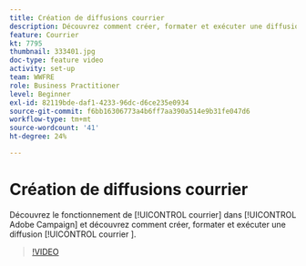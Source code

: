 ```yaml
---
title: Création de diffusions courrier
description: Découvrez comment créer, formater et exécuter une diffusion courrier.
feature: Courrier
kt: 7795
thumbnail: 333401.jpg
doc-type: feature video
activity: set-up
team: WWFRE
role: Business Practitioner
level: Beginner
exl-id: 82119bde-daf1-4233-96dc-d6ce235e0934
source-git-commit: f6bb16306773a4b6ff7aa390a514e9b31fe047d6
workflow-type: tm+mt
source-wordcount: '41'
ht-degree: 24%

---
```


# Création de diffusions courrier

Découvrez le fonctionnement de [!UICONTROL courrier] dans [!UICONTROL Adobe Campaign] et découvrez comment créer, formater et exécuter une diffusion [!UICONTROL courrier ].

>[!VIDEO](https://video.tv.adobe.com/v/333401?quality=12)
